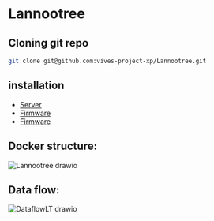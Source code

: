 # Lannootree

## Cloning git repo

```bash
git clone git@github.com:vives-project-xp/Lannootree.git
```

## installation

- [Server](Lannootree_server/README.md)
- [Firmware](Lannootree_processor/README.md)
- [Firmware](Lannootree_firmware/README.md)

## Docker structure:

![Lannootree drawio](https://user-images.githubusercontent.com/71697142/196394911-14b73414-a84a-4735-b5bd-d631e4ef4dd7.png)

## Data flow:

![DataflowLT drawio](https://user-images.githubusercontent.com/71697142/201075161-51d48c20-426c-447f-9180-91f598338059.png)




